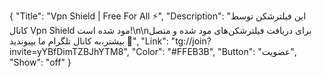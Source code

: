 {
"Title": "Vpn Shield | Free For All ⚡️",
"Description": "این فیلترشکن توسط کانال Vpn Shield مود شده است!\n\nبرای دریافت فیلترشکن‌های مود شده و متصل بیشتر،به کانال تلگرام ما بپیوندید 🤍",
"Link": "tg://join?invite=yYBfDimTZBJhYTM8",
"Color": "#FFEB3B",
"Button": "عضویت",
"Show": "off"
}

